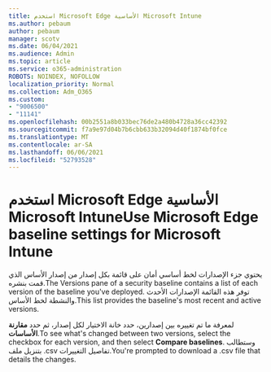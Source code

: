 ```yaml
---
title: استخدم Microsoft Edge الأساسية Microsoft Intune
ms.author: pebaum
author: pebaum
manager: scotv
ms.date: 06/04/2021
ms.audience: Admin
ms.topic: article
ms.service: o365-administration
ROBOTS: NOINDEX, NOFOLLOW
localization_priority: Normal
ms.collection: Adm_O365
ms.custom:
- "9006500"
- "11141"
ms.openlocfilehash: 00b2551a8b033bec76de2a480b4728a36cc42392
ms.sourcegitcommit: f7a9e97d04b7b6cbb633b32094d40f1874bf0fce
ms.translationtype: MT
ms.contentlocale: ar-SA
ms.lasthandoff: 06/06/2021
ms.locfileid: "52793528"
---
```

# <a name="use-microsoft-edge-baseline-settings-for-microsoft-intune"></a><span data-ttu-id="2f91e-102">استخدم Microsoft Edge الأساسية Microsoft Intune</span><span class="sxs-lookup"><span data-stu-id="2f91e-102">Use Microsoft Edge baseline settings for Microsoft Intune</span></span>

<span data-ttu-id="2f91e-103">يحتوي جزء الإصدارات لخط أساسي أمان على قائمة بكل إصدار من إصدار الأساس الذي قمت بنشره.</span><span class="sxs-lookup"><span data-stu-id="2f91e-103">The Versions pane of a security baseline contains a list of each version of the baseline you've deployed.</span></span> <span data-ttu-id="2f91e-104">توفر هذه القائمة الإصدارات الأحدث والنشطة لخط الأساس.</span><span class="sxs-lookup"><span data-stu-id="2f91e-104">This list provides the baseline's most recent and active versions.</span></span>

<span data-ttu-id="2f91e-105">لمعرفة ما تم تغييره بين إصدارين، حدد خانة الاختيار لكل إصدار، ثم حدد **مقارنة الأساسات**.</span><span class="sxs-lookup"><span data-stu-id="2f91e-105">To see what's changed between two versions, select the checkbox for each version, and then select **Compare baselines**.</span></span> <span data-ttu-id="2f91e-106">وستطالب بتنزيل ملف .csv تفاصيل التغييرات.</span><span class="sxs-lookup"><span data-stu-id="2f91e-106">You're prompted to download a .csv file that details the changes.</span></span>